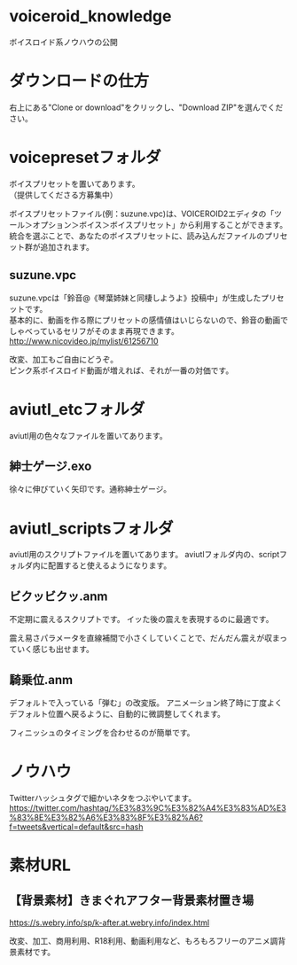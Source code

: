 # voiceroid_knowledge
ボイスロイド系ノウハウの公開

# ダウンロードの仕方
右上にある"Clone or download"をクリックし、"Download ZIP"を選んでください。

# voicepresetフォルダ
ボイスプリセットを置いてあります。  
（提供してくださる方募集中）

ボイスプリセットファイル(例：suzune.vpc)は、VOICEROID2エディタの「ツール＞オプション＞ボイス＞ボイスプリセット」から利用することができます。  
統合を選ぶことで、あなたのボイスプリセットに、読み込んだファイルのプリセット群が追加されます。

## suzune.vpc
suzune.vpcは「鈴音@《琴葉姉妹と同棲しようよ》投稿中」が生成したプリセットです。  
基本的に、動画を作る際にプリセットの感情値はいじらないので、鈴音の動画でしゃべっているセリフがそのまま再現できます。  
http://www.nicovideo.jp/mylist/61256710

改変、加工もご自由にどうぞ。  
ピンク系ボイスロイド動画が増えれば、それが一番の対価です。

# aviutl_etcフォルダ
aviutl用の色々なファイルを置いてあります。

## 紳士ゲージ.exo
徐々に伸びていく矢印です。通称紳士ゲージ。

# aviutl_scriptsフォルダ
aviutl用のスクリプトファイルを置いてあります。
aviutlフォルダ内の、scriptフォルダ内に配置すると使えるようになります。

## ビクッビクッ.anm
不定期に震えるスクリプトです。
イッた後の震えを表現するのに最適です。

震え易さパラメータを直線補間で小さくしていくことで、だんだん震えが収まっていく感じも出せます。

## 騎乗位.anm
デフォルトで入っている「弾む」の改変版。
アニメーション終了時に丁度よくデフォルト位置へ戻るように、自動的に微調整してくれます。

フィニッシュのタイミングを合わせるのが簡単です。

# ノウハウ
Twitterハッシュタグで細かいネタをつぶやいてます。  
https://twitter.com/hashtag/%E3%83%9C%E3%82%A4%E3%83%AD%E3%83%8E%E3%82%A6%E3%83%8F%E3%82%A6?f=tweets&vertical=default&src=hash

# 素材URL

## 【背景素材】きまぐれアフター背景素材置き場
https://s.webry.info/sp/k-after.at.webry.info/index.html

改変、加工、商用利用、R18利用、動画利用など、もろもろフリーのアニメ調背景素材です。



